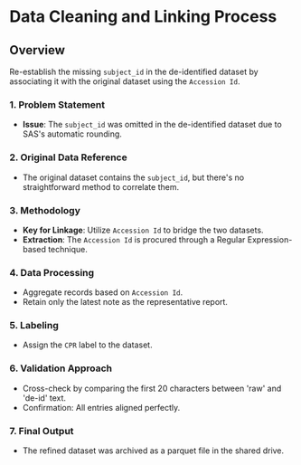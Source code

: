# Data Cleaning and Linking Process

## Overview
Re-establish the missing `subject_id` in the de-identified dataset by associating it with the original dataset using the `Accession Id`.

### 1. Problem Statement
- **Issue**: The `subject_id` was omitted in the de-identified dataset due to SAS's automatic rounding.

### 2. Original Data Reference
- The original dataset contains the `subject_id`, but there's no straightforward method to correlate them.

### 3. Methodology
- **Key for Linkage**: Utilize `Accession Id` to bridge the two datasets.
- **Extraction**: The `Accession Id` is procured through a Regular Expression-based technique.

### 4. Data Processing
- Aggregate records based on `Accession Id`.
- Retain only the latest note as the representative report.

### 5. Labeling
- Assign the `CPR` label to the dataset.

### 6. Validation Approach
- Cross-check by comparing the first 20 characters between 'raw' and 'de-id' text.
- Confirmation: All entries aligned perfectly.

### 7. Final Output
- The refined dataset was archived as a parquet file in the shared drive.
